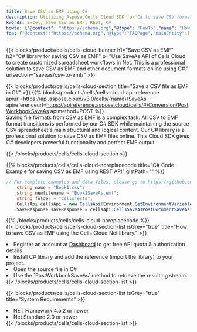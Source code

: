 ```yaml
---
title: Save CSV as EMF using C# 
description: Utilizing Aspose.Cells Cloud SDK for C# to save CSV format file as EMF format file. 
kwords: Excel, Save CSV as EMF, REST, C#
howto: {"@context": "https://schema.org","@type": "HowTo","name": "How to save CSV as EMF using the Cells Cloud Net library.","description": "How to save CSV as EMF using the Cells Cloud Net library.","image": {"@type": "ImageObject"},"url": "/net/saveas/csv-to-emf/","step": [{ "@type": "HowToStep","name": "How to save CSV as EMF using the Cells Cloud Net library. step 1", "image": {"@type": "ImageObject",},"url": "/net/saveas/csv-to-emf/","text": "Register an account at <a href='https://dashboard.aspose.cloud/'>Dashboard</a> to get free API quota & authorization details",},{ "@type": "HowToStep","name": "How to save CSV as EMF using the Cells Cloud Net library. step 1", "image": {"@type": "ImageObject",},"url": "/net/saveas/csv-to-emf/","text": "Install C# library and add the reference (import the library) to your project.",},{ "@type": "HowToStep","name": "How to save CSV as EMF using the Cells Cloud Net library. step 1", "image": {"@type": "ImageObject",},"url": "/net/saveas/csv-to-emf/","text": "Open the source file in C#",},{ "@type": "HowToStep","name": "How to save CSV as EMF using the Cells Cloud Net library. step 1", "image": {"@type": "ImageObject",},"url": "/net/saveas/csv-to-emf/","text": "Use the `PostWorkbookSaveAs` method to retrieve the resulting stream.",}, ],"supply": {"@type": "HowToSupply","name": "document"},"tool": [{"@type": "HowToTool","name": "Visual Studio, Visual Studio Code, Rider"},{"@type": "HowToTool","name": "Aspose Cells"}],"totalTime": "PT6M"}
fqa: {"@context":"https://schema.org","@type":"FAQPage","mainEntity":[{"@type":"Question","name":"Why save file as other formats file in C# using REST API?","acceptedAnswer":{"@type":"Answer","text":"Documents are encoded in many ways, and some files may be incompatible with the software you use. To open and read such files, just save them as appropriate file formats.<br/><ol><li>Install .NET SDK and add the reference (import the library) to your project.</li><li>Open the source file in C# using REST API.</li><li>Call the PostWorkbookSaveAsRequest() method, passing an output filename with required extension.</li><li>Get the result of save as a separate file.</li></ol>"}},{"@type":"Question","name":"What file formats can I save as with your C# library?","acceptedAnswer":{"@type":"Answer","text":"We support a variety of file formats for conversion using .NET library, including XLSX, Excel, xls , PDF, CSV, HTML, Markdown, XML, PNG, JPG, TIFF, Json, TXT and many more."}},{"@type":"Question","name":"What is the maximum allowed file size for conversion using this .NET library?","acceptedAnswer":{"@type":"Answer","text":"There are no file size limits for format conversions using .NET library."}}]}
---
```



{{< blocks/products/cells/cells-cloud-banner h1="Save CSV as EMF" h2="C# library for saving CSV as EMF" p="Use SaveAs API of Cells Cloud to create customized spreadsheet workflows in Net. This is a professional solution to save CSV as EMF and other document formats online using C#." urlsection="saveas/csv-to-emf/" >}}

{{< blocks/products/cells/cells-cloud-section  title="Save a CSV file as EMF in C#" >}}
{{% blocks/products/cells/cells-cloud-api-reference  apiurl=https://api.aspose.cloud/v3.0/cells/{name}/SaveAs  apireferenceurl=https://apireference.aspose.cloud/cells/#/Conversion/PostWorkbookSaveAs  apimethod=POST %}}
<br/>
Saving file formats from CSV as EMF is a complex task. All CSV to EMF format transitions is performed by our C# SDK while maintaining the source CSV spreadsheet's main structural and logical content. Our C# library is a professional solution to save CSV as EMF files online. This Cloud SDK gives C# developers powerful functionality and perfect EMF output.

{{< /blocks/products/cells/cells-cloud-section >}}

{{% blocks/products/cells/cells-cloud-noreplacecode title="C# Code Example for saving CSV as EMF using REST API" gistPath="" %}}
  
```cs
// For complete examples and data files, please go to https://github.com/aspose-cells-cloud/aspose-cells-cloud-dotnet/
    string name = "Book1.csv";
    string newfilename = "Book1SaveAs.emf";
    string folder = "CellsTests";
    CellsApi cellsApi = new CellsApi(Environment.GetEnvironmentVariable("ProductClientId"), Environment.GetEnvironmentVariable("ProductClientSecret"));
    SaveResponse saveResponse = cellsApi.CellsSaveAsPostDocumentSaveAs(name, null, newfilename, null,null,folder);
```
  
{{% /blocks/products/cells/cells-cloud-noreplacecode  %}}
<br/>
{{< blocks/products/cells/cells-cloud-section-list isGrey="true"  title="How to save CSV as EMF using the Cells Cloud Net library." >}}
<li>Register an account at <a href="https://dashboard.aspose.cloud/">Dashboard</a> to get free API quota & authorization details</li>
<li>Install C# library and add the reference (import the library) to your project.</li>
<li>Open the source file in C#</li>
<li>Use the `PostWorkbookSaveAs` method to retrieve the resulting stream.</li>
{{< /blocks/products/cells/cells-cloud-section-list >}}

{{< blocks/products/cells/cells-cloud-section-list isGrey="true"  title="System Requirements" >}}
<li>NET Framework 4.5.2 or newer</li>
<li>Net Standard 2.0 or newer</li>
{{< /blocks/products/cells/cells-cloud-section-list >}}
